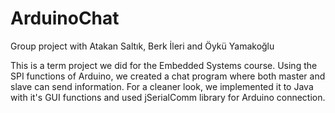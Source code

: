 # ArduinoChat
Group project with Atakan Saltık, Berk İleri and Öykü Yamakoğlu

This is a term project we did for the Embedded Systems course.
Using the SPI functions of Arduino, we created a chat program where both master and slave can send information. 
For a cleaner look, we implemented it to Java with it's GUI functions and used jSerialComm library for Arduino connection.
